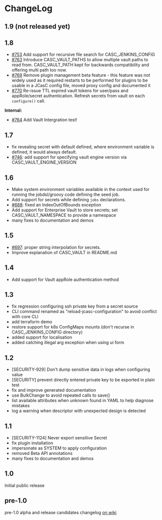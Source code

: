 # ChangeLog

## 1.9 (not released yet)

## 1.8

- [#753](https://github.com/jenkinsci/configuration-as-code-plugin/issues/753) Add support for recursive file search for CASC_JENKINS_CONFIG
- [#763](https://github.com/jenkinsci/configuration-as-code-plugin/issues/763) Introduce CASC_VAULT_PATHS to allow multiple vault paths to read from. CASC_VAULT_PATH kept for backwards compatibility and offering multi path too now.
- [#769](https://github.com/jenkinsci/configuration-as-code-plugin/issues/769) Remove plugin management beta feature - this feature was not widely used as it required restarts to be performed for plugins to be usable in a JCasC config file, moved proxy config and documented it
- [#770](https://github.com/jenkinsci/configuration-as-code-plugin/issues/770) Re-issue TTL expired vault tokens for user/pass and appRole/secret authentication. Refresh secrets from vault on each `configure()` call.

**Internal:**

- [#764](https://github.com/jenkinsci/configuration-as-code-plugin/issues/764) Add Vault Intergration test!

## 1.7

- fix revealing secret with default defined, where environment variable is defined, it would always default.
- [#746](https://github.com/jenkinsci/configuration-as-code-plugin/issues/746): add support for specifying vault engine version via CASC_VAULT_ENGINE_VERSION

## 1.6

- Make system environment variables available in the context used for running the jobdsl/groovy code defining the seed job.
- Add support for secrets while defining `jobs` declarations.
- [#688](https://github.com/jenkinsci/configuration-as-code-plugin/issues/688): fixed an IndexOutOfBounds exception
- Add support for Enterprise Vault to store secrets; set CASC_VAULT_NAMESPACE to provide a namespace
- many fixes to documentation and demos

## 1.5

- [#697](https://github.com/jenkinsci/configuration-as-code-plugin/issues/697): proper string interpolation for secrets.
- Improve explanation of CASC_VAULT in README.md

## 1.4

- Add support for Vault appRole authentication method

## 1.3

- fix regression configuring ssh private key from a secret source
- CLI command renamed as "reload-jcasc-configuration" to avoid conflict with core CLI
- add terraform demo
- restore support for k8s ConfigMaps mounts (don't recurse in CASC_JENKINS_CONFIG directory)
- added support for localisation
- added catching illegal arg exception when using ui form

## 1.2

- [SECURITY-929] Don't dump sensitive data in logs when configuring value
- [SECURITY] prevent directly entered private key to be exported in plain test
- fix and improve generated documentation
- use BulkChange to avoid repeated calls to save()
- list available attributes when unknown found in YAML to help diagnose mistakes
- log a warning when descriptor with unexpected design is detected

## 1.1

- [SECURITY-1124] Never export sensitive Secret
- fix plugin installation
- impersonate as SYSTEM to apply configuration
- removed Beta API annotations
- many fixes to documentation and demos

## 1.0

Initial public release

## pre-1.0

pre-1.0 alpha and release candidates changelog [on wiki](https://wiki.jenkins.io/display/JENKINS/Configuration+as+Code+Plugin)
